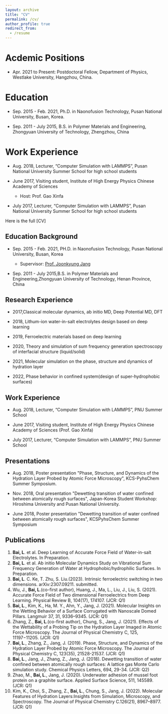 ```yaml
---
layout: archive
title: "CV"
permalink: /cv/
author_profile: true
redirect_from:
  - /resume
---
```



Acdemic Positions
======

* Apr. 2021 to Present: Postdoctoral Fellow, Department of Physics, Westlake University, Hangzhou, China.
  <!-- * Supervisor: Prof. Xifan Wu -->

Education
======

* Sep. 2015 - Feb. 2021, Ph.D. in Naonofusion Technology, Pusan National University, Busan, Korea.

* Sep. 2011 - July 2015, B.S. in Polymer Materials and Engineering, Zhongyuan University of Technology, Zhengzhou, China

Work Experience
======

* Aug. 2018, Lecturer, “Computer Simulation with LAMMPS”, Pusan National University Summer School for high school students

* June 2017, Visiting student, Institute of High Energy Physics Chinese Academy of Sciences
  * Host: Prof. Gao Xinfa

* July 2017, Lecturer, “Computer Simulation with LAMMPS”, Pusan National University Summer School for high school students


Here is the full [CV]

## Education Background

* Sep. 2015 - Feb. 2021, PH.D. in Naonofusion Technology, Pusan National University, Busan, Korea
  * Supervisor: [Prof. Joonkyung Jang](https://nanochem.pusan.ac.kr/nanochem/24418/subview.do)


* Sep. 2011 - July 2015,B.S. in Polymer Materials and Engineering,Zhongyuan University of Technology, Henan Province, China



## Research Experience


* 2017,Classical molecular dynamics, ab initio MD, Deep Potential MD, DFT  

* 2018, Lithum-ion water-in-salt electrolytes design based on deep learning  

* 2019, Ferroelectric materials based on deep learning  

* 2020, Theory and simulation of sum frequency generation spectroscopy of interfacial structure (liquid/solid)  

* 2021, Molecular simulation on the phase, structure and dynamics of hydration layer  

* 2022, Phase behavior in confined system(design of super-hydrophobic surfaces)  



## Work Experience

* Aug. 2018, Lecturer, “Computer Simulation with LAMMPS”, PNU Summer School  

* June 2017, Visiting student, Institute of High Energy Physics Chinese Academy of Sciences (Prof. Gao Xinfa) 

* July 2017, Lecturer, “Computer Simulation with LAMMPS”, PNU Summer School  






## Presentations

* Aug. 2018, Poster presentation "Phase, Structure, and Dynamics of the Hydration Layer Probed by Atomic Force
Microscopy", KCS-PyhsChem Summer Symposium.   

* Nov. 2018, Oral presentation "Dewetting transition of water confined between atomically rough surfaces", Japan-Korea
Student Workshop: Hiroshima University and Pusan National University.  

* June 2018, Poster presentation "Dewetting transition of water confined between atomically rough surfaces", KCSPyhsChem
Summer Symposium  



## Publications

1. **Bai, L**. et al. Deep Learning of Accurate Force Field of Water-in-salt Electrolytes. In Preparation.
2. **Bai, L**. et al. Ab initio Molecular Dynamics Study on Vibrational Sum Frequency Generation of Water
at Hydrophobic/hydrophilic Surfaces. In Preparation.
3. **Bai, L**. C. Ke, T. Zhu, S. Liu.(2023). Intrinsic ferroelectric switching in two dimensions. arXiv:2307.09211.
submitted.
4. Wu, J., **Bai, L**.(co-first author), Huang, J., Ma, L., Liu, J., Liu, S. (2021). Accurate Force Field of
Two dimensional Ferroelectrics from Deep Learning. Physical Review B, 104(17), 174107. (JCR: Q1)
5. **Bai, L**., Kim, K., Ha, M. Y., Ahn, Y., Jang, J. (2021). Molecular Insights on the Wetting Behavior of
a Surface Corrugated with Nanoscale Domed Pillars. Langmuir 37, 31, 9336–9345. (JCR: Q1)
6. Zhang, Z., **Bai, L**.(co-first author), Chung, S., Jang, J. (2021). Effects of the Wettability of a Probing
Tip on the Hydration Layer Imaged in Atomic Force Microscopy. The Journal of Physical Chemistry
C, 125, 11197−11205. (JCR: Q1)
7. **Bai, L**., Zhang, Z., Jang, J. (2019). Phase, Structure, and Dynamics of the Hydration Layer Probed by
Atomic Force Microscopy. The Journal of Physical Chemistry C, 123(35), 21528-21537. (JCR: Q1)
8. **Bai, L**., Jang, J., Zhang, Z., Jang, J. (2018). Dewetting transition of water confined between atomically
rough surfaces: A lattice gas Monte Carlo simulation study. Chemical Physics Letters, 694, 29-34.
(JCR: Q2)
9. Zhao, M., **Bai, L**., Jang, J. (2020). Underwater adhesion of mussel foot protein on a graphite surface.
Applied Surface Science, 511, 145589. (JCR: Q1)
10. Kim, K., Choi, S., Zhang, Z., **Bai, L**., Chung, S., Jang, J. (2022). Molecular Features of Hydration
Layers:Insights from Simulation, Microscopy, and Spectroscopy. The Journal of Physical Chemistry
C.126(21), 8967–8977. (JCR: Q1)



